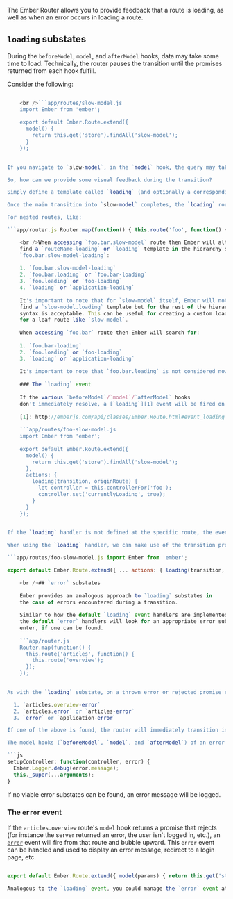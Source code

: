The Ember Router allows you to provide feedback that a route is loading, as well as when an error occurs in loading a route.

## `loading` substates

During the `beforeModel`, `model`, and `afterModel` hooks, data may take some time to load. Technically, the router pauses the transition until the promises returned from each hook fulfill.

Consider the following:

```app/router.js Router.map(function() { this.route('slow-model'); });

    <br />```app/routes/slow-model.js
    import Ember from 'ember';
    
    export default Ember.Route.extend({
      model() {
        return this.get('store').findAll('slow-model');
      }
    });
    

If you navigate to `slow-model`, in the `model` hook, the query may take a long time to complete. During this time, your UI isn't really giving you any feedback as to what's happening. If you're entering this route after a full page refresh, your UI will be entirely blank, as you have not actually finished fully entering any route and haven't yet displayed any templates. If you're navigating to `slow-model` from another route, you'll continue to see the templates from the previous route until the model finish loading, and then, boom, suddenly all the templates for `slow-model` load.

So, how can we provide some visual feedback during the transition?

Simply define a template called `loading` (and optionally a corresponding route) that Ember will transition to. The intermediate transition into the loading substate happens immediately (synchronously), the URL won't be updated, and, unlike other transitions, the currently active transition won't be aborted.

Once the main transition into `slow-model` completes, the `loading` route will be exited and the transition to `slow-model` will continue.

For nested routes, like:

```app/router.js Router.map(function() { this.route('foo', function() { this.route('bar', function() { this.route('slow-model'); }); }); });

    <br />When accessing `foo.bar.slow-model` route then Ember will alternate trying to
    find a `routeName-loading` or `loading` template in the hierarchy starting with
    `foo.bar.slow-model-loading`:
    
    1. `foo.bar.slow-model-loading`
    2. `foo.bar.loading` or `foo.bar-loading`
    3. `foo.loading` or `foo-loading`
    4. `loading` or `application-loading`
    
    It's important to note that for `slow-model` itself, Ember will not try to
    find a `slow-model.loading` template but for the rest of the hierarchy either
    syntax is acceptable. This can be useful for creating a custom loading screen
    for a leaf route like `slow-model`.
    
    When accessing `foo.bar` route then Ember will search for:
    
    1. `foo.bar-loading`
    2. `foo.loading` or `foo-loading`
    3. `loading` or `application-loading`
    
    It's important to note that `foo.bar.loading` is not considered now.
    
    ### The `loading` event
    
    If the various `beforeModel`/`model`/`afterModel` hooks
    don't immediately resolve, a [`loading`][1] event will be fired on that route.
    
    [1]: http://emberjs.com/api/classes/Ember.Route.html#event_loading
    
    ```app/routes/foo-slow-model.js
    import Ember from 'ember';
    
    export default Ember.Route.extend({
      model() {
        return this.get('store').findAll('slow-model');
      },
      actions: {
        loading(transition, originRoute) {
          let controller = this.controllerFor('foo');
          controller.set('currentlyLoading', true);
        }
      }
    });
    

If the `loading` handler is not defined at the specific route, the event will continue to bubble above a transition's parent route, providing the `application` route the opportunity to manage it.

When using the `loading` handler, we can make use of the transition promise to know when the loading event is over:

```app/routes/foo-slow-model.js import Ember from 'ember';

export default Ember.Route.extend({ ... actions: { loading(transition, originRoute) { let controller = this.controllerFor('foo'); controller.set('currentlyLoading', true); transition.promise.finally(function() { controller.set('currentlyLoading', false); }); } } });

    <br />## `error` substates
    
    Ember provides an analogous approach to `loading` substates in
    the case of errors encountered during a transition.
    
    Similar to how the default `loading` event handlers are implemented,
    the default `error` handlers will look for an appropriate error substate to
    enter, if one can be found.
    
    ```app/router.js
    Router.map(function() {
      this.route('articles', function() {
        this.route('overview');
      });
    });
    

As with the `loading` substate, on a thrown error or rejected promise returned from the `articles.overview` route's `model` hook (or `beforeModel` or `afterModel`) Ember will look for an error template or route in the following order:

  1. `articles.overview-error`
  2. `articles.error` or `articles-error`
  3. `error` or `application-error`

If one of the above is found, the router will immediately transition into that substate (without updating the URL). The "reason" for the error (i.e. the exception thrown or the promise reject value) will be passed to that error state as its `model`.

The model hooks (`beforeModel`, `model`, and `afterModel`) of an error substate are not called. Only the `setupController` method of the error substate is called with the `error` as the model. See example below:

```js
setupController: function(controller, error) {
  Ember.Logger.debug(error.message);
  this._super(...arguments);
}
```

If no viable error substates can be found, an error message will be logged.

### The `error` event

If the `articles.overview` route's `model` hook returns a promise that rejects (for instance the server returned an error, the user isn't logged in, etc.), an [`error`](http://emberjs.com/api/classes/Ember.Route.html#event_error) event will fire from that route and bubble upward. This `error` event can be handled and used to display an error message, redirect to a login page, etc.

```app/routes/articles-overview.js import Ember from 'ember';

export default Ember.Route.extend({ model(params) { return this.get('store').findAll('privileged-model'); }, actions: { error(error, transition) { if (error.status === '403') { this.replaceWith('login'); } else { // Let the route above this handle the error. return true; } } } }); ```

Analogous to the `loading` event, you could manage the `error` event at the application level to avoid writing the same code for multiple routes.